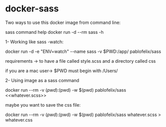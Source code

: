 # docker-sass

Two ways to use this docker image from command line:

 sass command help
docker run -d --rm sass -h

1- Working like sass -watch:

docker run -d -e "ENV=watch" --name sass -v $PWD:/app/  pablofelix/sass

requirements -> to have a file called style.scss and a directory called css

if you are a mac user-> $PWD must begin with /Users/


2- Using image as a sass command

docker run --rm -v $(pwd):$(pwd) -w $(pwd) pablofelix/sass <<whatever.scss>>

maybe you want to save the css file:

docker run --rm -v $(pwd):$(pwd) -w $(pwd) pablofelix/sass whatever.scss  > whatever.css
